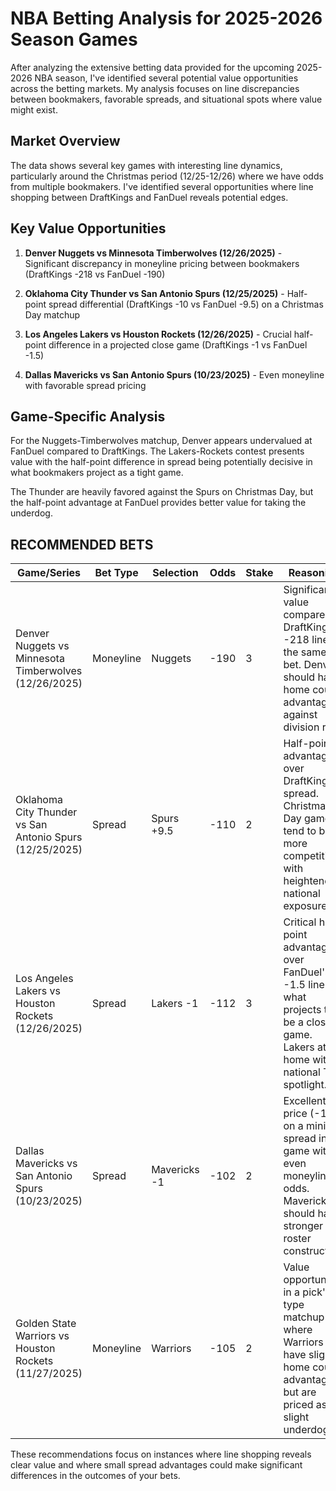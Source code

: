# NBA Betting Analysis for 2025-2026 Season Games

After analyzing the extensive betting data provided for the upcoming 2025-2026 NBA season, I've identified several potential value opportunities across the betting markets. My analysis focuses on line discrepancies between bookmakers, favorable spreads, and situational spots where value might exist.

## Market Overview

The data shows several key games with interesting line dynamics, particularly around the Christmas period (12/25-12/26) where we have odds from multiple bookmakers. I've identified several opportunities where line shopping between DraftKings and FanDuel reveals potential edges.

## Key Value Opportunities

1. **Denver Nuggets vs Minnesota Timberwolves (12/26/2025)** - Significant discrepancy in moneyline pricing between bookmakers (DraftKings -218 vs FanDuel -190)

2. **Oklahoma City Thunder vs San Antonio Spurs (12/25/2025)** - Half-point spread differential (DraftKings -10 vs FanDuel -9.5) on a Christmas Day matchup

3. **Los Angeles Lakers vs Houston Rockets (12/26/2025)** - Crucial half-point difference in a projected close game (DraftKings -1 vs FanDuel -1.5)

4. **Dallas Mavericks vs San Antonio Spurs (10/23/2025)** - Even moneyline with favorable spread pricing

## Game-Specific Analysis

For the Nuggets-Timberwolves matchup, Denver appears undervalued at FanDuel compared to DraftKings. The Lakers-Rockets contest presents value with the half-point difference in spread being potentially decisive in what bookmakers project as a tight game.

The Thunder are heavily favored against the Spurs on Christmas Day, but the half-point advantage at FanDuel provides better value for taking the underdog.

## RECOMMENDED BETS

| Game/Series | Bet Type | Selection | Odds | Stake | Reasoning |
|-------------|----------|-----------|------|-------|-----------|
| Denver Nuggets vs Minnesota Timberwolves (12/26/2025) | Moneyline | Nuggets | -190 | 3 | Significant value compared to DraftKings' -218 line for the same bet. Denver should have home court advantage against division rival. |
| Oklahoma City Thunder vs San Antonio Spurs (12/25/2025) | Spread | Spurs +9.5 | -110 | 2 | Half-point advantage over DraftKings spread. Christmas Day games tend to be more competitive with heightened national exposure. |
| Los Angeles Lakers vs Houston Rockets (12/26/2025) | Spread | Lakers -1 | -112 | 3 | Critical half-point advantage over FanDuel's -1.5 line in what projects to be a close game. Lakers at home with national TV spotlight. |
| Dallas Mavericks vs San Antonio Spurs (10/23/2025) | Spread | Mavericks -1 | -102 | 2 | Excellent price (-102) on a minimal spread in a game with even moneyline odds. Mavericks should have stronger roster construction. |
| Golden State Warriors vs Houston Rockets (11/27/2025) | Moneyline | Warriors | -105 | 2 | Value opportunity in a pick'em type matchup where Warriors have slight home court advantage but are priced as slight underdogs. |

These recommendations focus on instances where line shopping reveals clear value and where small spread advantages could make significant differences in the outcomes of your bets.